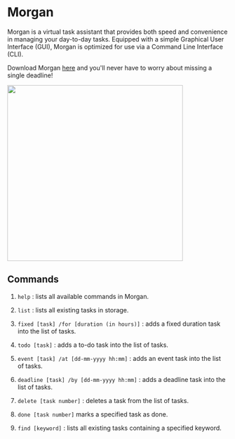 # Morgan

Morgan is a virtual task assistant that provides both speed and convenience in managing your day-to-day tasks.
Equipped with a simple Graphical User Interface (GUI), Morgan is optimized for use via a Command Line Interface (CLI).

Download Morgan [here](https://github.com/jennibearduit/ip/releases) and you'll never have to worry about missing 
a single deadline! 

<img src="docs/Ui.png" width="400px"/> 

## Commands

1. `help` : lists all available commands in Morgan.


2. `list` : lists all existing tasks in storage.


3. `fixed [task] /for [duration (in hours)]` : adds a fixed duration task into the list of tasks.


4. `todo [task]` : adds a to-do task into the list of tasks.


5. `event [task] /at [dd-mm-yyyy hh:mm]` : adds an event task into the list of tasks.


6. `deadline [task] /by [dd-mm-yyyy hh:mm]` : adds a deadline task into the list of tasks.


7. `delete [task number]` : deletes a task from the list of tasks.


8. `done [task number]` marks a specified task as done.


9. `find [keyword]` : lists all existing tasks containing a specified keyword.
